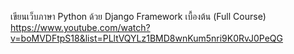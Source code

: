 เขียนเว็บภาษา Python ด้วย Django Framework เบื้องต้น (Full Course)  
https://www.youtube.com/watch?v=boMVDFtpS18&list=PLltVQYLz1BMD8wnKum5nri9K0RvJ0PeQG
